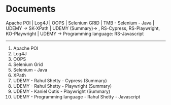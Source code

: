# Documents
Apache POI | Log4J | OOPS | Selenium GRID | TMB - Selenium - Java | UDEMY ->  SK-XPath | UDEMY (Summary)-> , RS-Cypress, RS-Playwright, KO-Playwright | UDEMY -> Programming language: RS-Javascript

----------------------
1. Apache POI
2. Log4J
3. OOPS
4. Selenium Grid
5. Selenium - Java
6. XPath
7. UDEMY - Rahul Shetty - Cypress (Summary) 
8. UDEMY - Rahul Shetty - Playwright (Summary)
9. UDEMY - Kaniel Outis - Playwright (Summary)
10. UDEMY - Programming language - Rahul Shetty - Javascript

